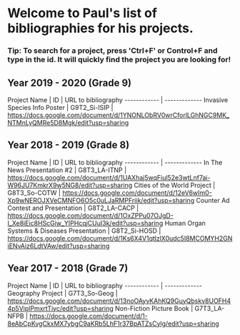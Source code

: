 # Welcome to Paul's list of bibliographies for his projects.

### Tip: To search for a project, press 'Ctrl+F' or Control+F and type in the id. It will quickly find the project you are looking for!

## Year 2019 - 2020 (Grade 9)

Project Name | ID | URL to bibliography
------------ | -------------
Invasive Species Info Poster | G9T2_Si-ISIP | https://docs.google.com/document/d/1YNONLObRV0wrCforlLGhNGC9MK_NTMnLyQMRe5D8Mgk/edit?usp=sharing

## Year 2018 - 2019 (Grade 8)

Project Name | ID | URL to bibliography
------------ | -------------
In The News Presentation #2 | G8T3_LA-ITNP | https://docs.google.com/document/d/1UAXhaj5wqFiul52e3wtLnf7ai-W96JU7KmkrX9w5NG8/edit?usp=sharing
Cities of the World Project | G8T3_So-COTW | https://docs.google.com/document/d/12eV6wIm0-Xp9wNEROJXVeCMNFO6O5c0uLJaRMPFriik/edit?usp=sharing
Counter Ad Contest and Presentation | G8T2_LA-CACP | https://docs.google.com/document/d/1OxZPPu07OJgD-I_Xe8iEic8HScGiw_YIPHcqjCUuI3k/edit?usp=sharing
Human Organ Systems & Diseases Presentation | G8T2_Si-HOSD | https://docs.google.com/document/d/1Ks6X4V1qtlzlX0udc5I8MCOMYH2GNiENvAiz6LdtVAw/edit?usp=sharing


## Year 2017 - 2018 (Grade 7)

Project Name | ID | URL to bibliography
------------ | -------------
Geography Project | G7T3_So-Geog | https://docs.google.com/document/d/13noOAyvKAhKQ9GuyQbskv8UOFH44p5ViplPmxrtTiyc/edit?usp=sharing
Non-Fiction Picture Book | G7T3_LA-NFPB | https://docs.google.com/document/d/1-8eAbCpKvgCkxMX7ybgC9aKRb5LhF1r37BpATZsCylg/edit?usp=sharing
